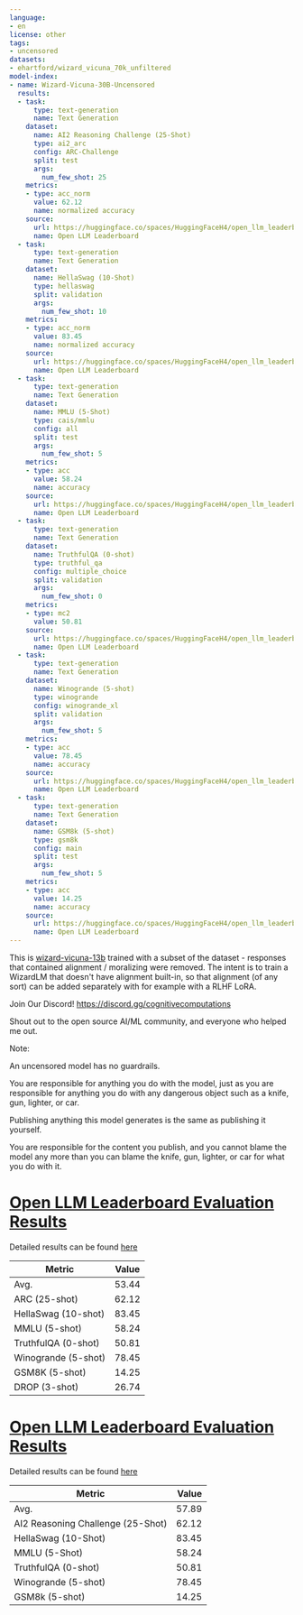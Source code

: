 ```yaml
---
language:
- en
license: other
tags:
- uncensored
datasets:
- ehartford/wizard_vicuna_70k_unfiltered
model-index:
- name: Wizard-Vicuna-30B-Uncensored
  results:
  - task:
      type: text-generation
      name: Text Generation
    dataset:
      name: AI2 Reasoning Challenge (25-Shot)
      type: ai2_arc
      config: ARC-Challenge
      split: test
      args:
        num_few_shot: 25
    metrics:
    - type: acc_norm
      value: 62.12
      name: normalized accuracy
    source:
      url: https://huggingface.co/spaces/HuggingFaceH4/open_llm_leaderboard?query=ehartford/Wizard-Vicuna-30B-Uncensored
      name: Open LLM Leaderboard
  - task:
      type: text-generation
      name: Text Generation
    dataset:
      name: HellaSwag (10-Shot)
      type: hellaswag
      split: validation
      args:
        num_few_shot: 10
    metrics:
    - type: acc_norm
      value: 83.45
      name: normalized accuracy
    source:
      url: https://huggingface.co/spaces/HuggingFaceH4/open_llm_leaderboard?query=ehartford/Wizard-Vicuna-30B-Uncensored
      name: Open LLM Leaderboard
  - task:
      type: text-generation
      name: Text Generation
    dataset:
      name: MMLU (5-Shot)
      type: cais/mmlu
      config: all
      split: test
      args:
        num_few_shot: 5
    metrics:
    - type: acc
      value: 58.24
      name: accuracy
    source:
      url: https://huggingface.co/spaces/HuggingFaceH4/open_llm_leaderboard?query=ehartford/Wizard-Vicuna-30B-Uncensored
      name: Open LLM Leaderboard
  - task:
      type: text-generation
      name: Text Generation
    dataset:
      name: TruthfulQA (0-shot)
      type: truthful_qa
      config: multiple_choice
      split: validation
      args:
        num_few_shot: 0
    metrics:
    - type: mc2
      value: 50.81
    source:
      url: https://huggingface.co/spaces/HuggingFaceH4/open_llm_leaderboard?query=ehartford/Wizard-Vicuna-30B-Uncensored
      name: Open LLM Leaderboard
  - task:
      type: text-generation
      name: Text Generation
    dataset:
      name: Winogrande (5-shot)
      type: winogrande
      config: winogrande_xl
      split: validation
      args:
        num_few_shot: 5
    metrics:
    - type: acc
      value: 78.45
      name: accuracy
    source:
      url: https://huggingface.co/spaces/HuggingFaceH4/open_llm_leaderboard?query=ehartford/Wizard-Vicuna-30B-Uncensored
      name: Open LLM Leaderboard
  - task:
      type: text-generation
      name: Text Generation
    dataset:
      name: GSM8k (5-shot)
      type: gsm8k
      config: main
      split: test
      args:
        num_few_shot: 5
    metrics:
    - type: acc
      value: 14.25
      name: accuracy
    source:
      url: https://huggingface.co/spaces/HuggingFaceH4/open_llm_leaderboard?query=ehartford/Wizard-Vicuna-30B-Uncensored
      name: Open LLM Leaderboard
---
```


This is [wizard-vicuna-13b](https://huggingface.co/junelee/wizard-vicuna-13b) trained with a subset of the dataset - responses that contained alignment / moralizing were removed. The intent is to train a WizardLM that doesn't have alignment built-in, so that alignment (of any sort) can be added separately with for example with a RLHF LoRA.

Join Our Discord! https://discord.gg/cognitivecomputations 

Shout out to the open source AI/ML community, and everyone who helped me out.

Note:  

An uncensored model has no guardrails.  

You are responsible for anything you do with the model, just as you are responsible for anything you do with any dangerous object such as a knife, gun, lighter, or car.

Publishing anything this model generates is the same as publishing it yourself.

You are responsible for the content you publish, and you cannot blame the model any more than you can blame the knife, gun, lighter, or car for what you do with it.
# [Open LLM Leaderboard Evaluation Results](https://huggingface.co/spaces/HuggingFaceH4/open_llm_leaderboard)
Detailed results can be found [here](https://huggingface.co/datasets/open-llm-leaderboard/details_ehartford__Wizard-Vicuna-30B-Uncensored)

| Metric                | Value                     |
|-----------------------|---------------------------|
| Avg.                  | 53.44   |
| ARC (25-shot)         | 62.12          |
| HellaSwag (10-shot)   | 83.45    |
| MMLU (5-shot)         | 58.24         |
| TruthfulQA (0-shot)   | 50.81   |
| Winogrande (5-shot)   | 78.45   |
| GSM8K (5-shot)        | 14.25        |
| DROP (3-shot)         | 26.74         |

# [Open LLM Leaderboard Evaluation Results](https://huggingface.co/spaces/HuggingFaceH4/open_llm_leaderboard)
Detailed results can be found [here](https://huggingface.co/datasets/open-llm-leaderboard/details_ehartford__Wizard-Vicuna-30B-Uncensored)

|             Metric              |Value|
|---------------------------------|----:|
|Avg.                             |57.89|
|AI2 Reasoning Challenge (25-Shot)|62.12|
|HellaSwag (10-Shot)              |83.45|
|MMLU (5-Shot)                    |58.24|
|TruthfulQA (0-shot)              |50.81|
|Winogrande (5-shot)              |78.45|
|GSM8k (5-shot)                   |14.25|

